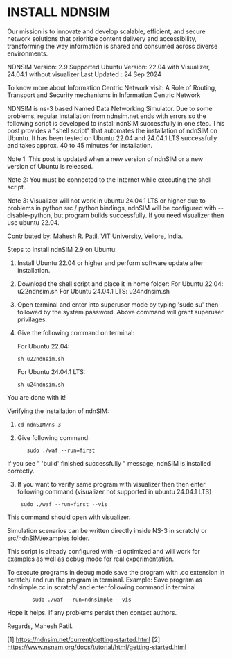 # INSTALL NDNSIM
Our mission is to innovate and develop scalable, efficient, and secure network solutions that prioritize content delivery and accessibility, transforming the way information is shared and consumed across diverse environments.

NDNSIM Version: 2.9
Supported Ubuntu Version: 22.04 with Visualizer, 24.04.1 without visualizer 
Last Updated : 24 Sep 2024

To know more about Information Centric Network visit: 
A Role of Routing, Transport and Security mechanisms in Information Centric Network

NDNSIM is ns-3 based Named Data Networking Simulator. Due to some problems, regular installation from ndnsim.net ends with errors so the following script is developed to install ndnSIM successfully in one step. This post provides a "shell script" that automates the installation of ndnSIM on Ubuntu. It has been tested on Ubuntu 22.04 and 24.04.1 LTS successfully and takes approx. 40 to 45 minutes for installation.

Note 1: This post is updated when a new version of ndnSIM or a new version of Ubuntu is released.
 
Note 2: You must be connected to the Internet while executing the shell script.

Note 3: Visualizer will not work in ubuntu 24.04.1 LTS or higher due to problems in python src / python bindings, ndnSIM will be configured with --disable-python, but program builds successfully. If you need visualizer then use ubuntu 22.04.  

Contributed by: Mahesh R. Patil, VIT University, Vellore, India. 

Steps to install ndnSIM 2.9 on Ubuntu:
 
1. Install Ubuntu 22.04 or higher and perform software update after installation.
 
2. Download the shell script and place it in home folder: 
     For Ubuntu 22.04:          u22ndnsim.sh
     For Ubuntu 24.04.1 LTS:    u24ndnsim.sh

3. Open terminal and enter into superuser mode by typing 'sudo su' then followed by the system password. 
     Above command will grant superuser privilages.

4. Give the following command on terminal:
 
   For Ubuntu 22.04:

       sh u22ndnsim.sh

   For Ubuntu 24.04.1 LTS:

       sh u24ndnsim.sh
  
You are done with it! 

Verifying the installation of ndnSIM:

1.     cd ndnSIM/ns-3 
 
2. Give following command:

          sudo ./waf --run=first

If you see " 'build' finished successfully " message, ndnSIM is installed correctly.

3. If you want to verify same program with visualizer then then enter following command (visualizer not supported in ubuntu 24.04.1 LTS)
 
     	sudo ./waf --run=first --vis      
 
This command should open with visualizer.

Simulation scenarios can be written directly inside NS-3 in scratch/ or src/ndnSIM/examples folder.

This script is already configured with -d optimized and will work for examples as well as debug mode for real experimentation.

To execute programs in debug mode save the program with .cc extension in scratch/ and run the program in terminal.
Example: Save program as ndnsimple.cc in scratch/ and enter following command in terminal

            sudo ./waf --run=ndnsimple --vis

Hope it helps. If any problems persist then contact authors.

Regards,
Mahesh Patil. 

[1] https://ndnsim.net/current/getting-started.html
[2] https://www.nsnam.org/docs/tutorial/html/getting-started.html 
